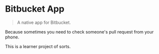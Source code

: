 # Bitbucket App

> A native app for Bitbucket.

Because sometimes you need to check someone's pull request from your phone.

This is a learner project of sorts.
